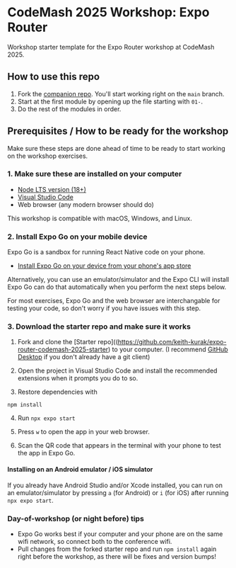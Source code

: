 # CodeMash 2025 Workshop: Expo Router
Workshop starter template for the Expo Router workshop at CodeMash 2025.
## How to use this repo

1. Fork the [companion repo](https://github.com/braeden-kelly/cm25-fsstepfuawer-w). You'll start working right on the `main` branch.
2. Start at the first module by opening up the file starting with `01-`.
3. Do the rest of the modules in order.

## Prerequisites / How to be ready for the workshop
Make sure these steps are done ahead of time to be ready to start working on the workshop exercises.

### 1. Make sure these are installed on your computer
- [Node LTS version (18+)](https://nodejs.org/en)
- [Visual Studio Code](https://code.visualstudio.com/)
- Web browser (any modern browser should do)

This workshop is compatible with macOS, Windows, and Linux.

### 2. Install Expo Go on your mobile device
Expo Go is a sandbox for running React Native code on your phone.

- [Install Expo Go on your device from your phone's app store](https://expo.dev/go)

Alternatively, you can use an emulator/simulator and the Expo CLI will install Expo Go can do that automatically when you perform the next steps below.

For most exercises, Expo Go and the web browser are interchangable for testing your code, so don't worry if you have issues with this step.

### 3. Download the starter repo and make sure it works
1. Fork and clone the [Starter repo]((https://github.com/keith-kurak/expo-router-codemash-2025-starter) to your computer. (I recommend [GitHub Desktop](https://desktop.github.com/download/) if you don't already have a git client)

2. Open the project in Visual Studio Code and install the recommended extensions when it prompts you do to so.

3. Restore dependencies with

```npm install```

4. Run `npx expo start`

5. Press `w` to open the app in your web browser.

6. Scan the QR code that appears in the terminal with your phone to test the app in Expo Go.

#### Installing on an Android emulator / iOS simulator
If you already have Android Studio and/or Xcode installed, you can run on an emulator/simulator by pressing `a` (for Android) or `i` (for iOS) after running `npx expo start`.

### Day-of-workshop (or night before) tips
- Expo Go works best if your computer and your phone are on the same wifi network, so connect both to the conference wifi.
- Pull changes from the forked starter repo and run `npm install` again right before the workshop, as there will be fixes and version bumps!
